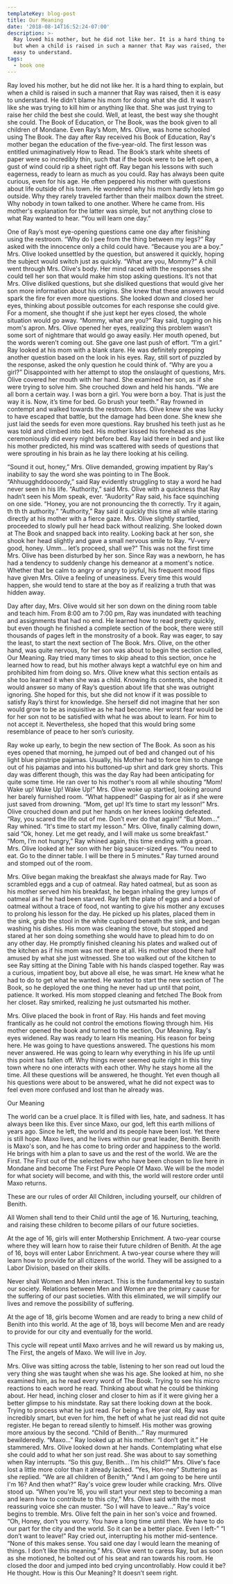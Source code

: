 ```yaml
---
templateKey: blog-post
title: Our Meaning
date: '2018-08-14T16:52:24-07:00'
description: >-
  Ray loved his mother, but he did not like her. It is a hard thing to explain,
  but when a child is raised in such a manner that Ray was raised, then it is
  easy to understand.
tags:
  - book one
---
```

Ray loved his mother, but he did not like her. It is a hard thing to explain, but when a child is raised in such a manner that Ray was raised, then it is easy to understand. He didn’t blame his mom for doing what she did. It wasn’t like she was trying to kill him or anything like that. She was just trying to raise her child the best she could. Well, at least, the best way she thought she could. The Book of Education, or The Book, was the book given to all children of Mondane. Even Ray’s Mom, Mrs. Olive, was home schooled using The Book. The day after Ray received his Book of Education, Ray's mother began the education of the five-year-old. The first lesson was entitled unimaginatively How to Read. The Book’s stark white sheets of paper were so incredibly thin, such that if the book were to be left open, a gust of wind could rip a sheet right off. Ray began his lessons with such eagerness, ready to learn as much as you could. Ray has always been quite curious, even for his age. He often peppered his mother with questions about life outside of his town. He wondered why his mom hardly lets him go outside. Why they rarely traveled farther than their mailbox down the street. Why nobody in town talked to one another. Where he came from. His mother's explanation for the latter was simple, but not anything close to what Ray wanted to hear. “You will learn one day.”

One of Ray’s most eye-opening questions came one day after finishing using the restroom. “Why do I pee from the thing between my legs?” Ray asked with the innocence only a child could have. “Because you are a boy.” Mrs. Olive looked unsettled by the question, but answered it quickly, hoping the subject would switch just as quickly. “What are you, Mommy?” A chill went through Mrs. Olive's body. Her mind raced with the responses she could tell her son that would make him stop asking questions. It’s not that Mrs. Olive disliked questions, but she disliked questions that would give her son more information about his origins. She knew that these answers would spark the fire for even more questions. She looked down and closed her eyes, thinking about possible outcomes for each response she could give. For a moment, she thought if she just kept her eyes closed, the whole situation would go away. “Mommy, what are you?” Ray said, tugging on his mom's apron. Mrs. Olive opened her eyes, realizing this problem wasn’t some sort of nightmare that would go away easily. Her mouth opened, but the words weren’t coming out. She gave one last push of effort. “I’m a girl.” Ray looked at his mom with a blank stare. He was definitely prepping another question based on the look in his eyes. Ray, still sort of puzzled by the response, asked the only question he could think of. “Why are you a girl?” Disappointed with her attempt to stop the onslaught of questions, Mrs. Olive covered her mouth with her hand. She examined her son, as if she were trying to solve him. She crouched down and held his hands. “We are all born a certain way. I was born a girl. You were born a boy. That is just the way it is. Now, it’s time for bed. Go brush your teeth.” Ray frowned in contempt and walked towards the restroom. Mrs. Olive knew she was lucky to have escaped that battle, but the damage had been done. She knew she just laid the seeds for even more questions. Ray brushed his teeth just as he was told and climbed into bed. His mother kissed his forehead as she ceremoniously did every night before bed. Ray laid there in bed and just like his mother predicted, his mind was scattered with seeds of questions that were sprouting in his brain as he lay there looking at his ceiling. 


  “Sound it out, honey,” Mrs. Olive demanded, growing impatient by Ray's inability to say the word she was pointing to in The Book. “Ahhuugghddoooordy,” said Ray evidently struggling to stay a word he had never seen in his life. “Authority,” said Mrs. Olive with a quickness that Ray hadn’t seen his Mom speak, ever. “Audority” Ray said, his face squinching on one side. “Honey, you are not pronouncing the th correctly. Try it again, th th th authority.” “Authority,” Ray said it quickly this time all while staring directly at his mother with a fierce gaze. Mrs. Olive slightly startled, proceeded to slowly pull her head back without realizing. She looked down at The Book and snapped back into reality. Looking back at her son, she shook her head slightly and gave a small nervous smile to Ray. “V-very good, honey. Umm… let’s proceed, shall we?” This was not the first time Mrs. Olive has been disturbed by her son. Since Ray was a newborn, he has had a tendency to suddenly change his demeanor at a moment's notice. Whether that be calm to angry or angry to joyful, his frequent mood flips have given Mrs. Olive a feeling of uneasiness. Every time this would happen, she would tend to stare at the boy as if realizing a truth that was hidden away.

Day after day, Mrs. Olive would sit her son down on the dining room table and teach him. From 8:00 am to 7:00 pm, Ray was inundated with teaching and assignments that had no end. He learned how to read pretty quickly, but even though he finished a complete section of the book, there were still thousands of pages left in the monstrosity of a book. Ray was eager, to say the least, to start the next section of The Book. Mrs. Olive, on the other hand, was quite nervous, for her son was about to begin the section called, Our Meaning. Ray tried many times to skip ahead to this section, once he learned how to read, but his mother always kept a watchful eye on him and prohibited him from doing so. Mrs. Olive knew what this section entails as she too learned it when she was a child. Knowing its contents, she hoped it would answer so many of Ray’s question about life that she was outright ignoring. She hoped for this, but she did not know if it was possible to satisfy Ray’s thirst for knowledge. She herself did not imagine that her son would grow to be as inquisitive as he had become. Her worst fear would be for her son not to be satisfied with what he was about to learn. For him to not accept it. Nevertheless, she hoped that this would bring some resemblance of peace to her son’s curiosity. 

Ray woke up early, to begin the new section of The Book. As soon as his eyes opened that morning, he jumped out of bed and changed out of his light blue pinstripe pajamas. Usually, his Mother had to force him to change out of his pajamas and into his buttoned-up shirt and dark grey shorts. This day was different though, this was the day Ray had been anticipating for quite some time. He ran over to his mother's room all while shouting “Mom! Wake up! Wake Up! Wake Up!” Mrs. Olive woke up startled, looking around her barely furnished room. “What happened!” Gasping for air as if she were just saved from drowning. “Mom, get up! It’s time to start my lesson!” Mrs. Olive crouched down and put her hands on her knees looking defeated. “Ray, you scared the life out of me. Don’t ever do that again!” “But Mom…” Ray whined. “It's time to start my lesson.” Mrs. Olive, finally calming down, said “Ok, honey. Let me get ready, and I will make us some breakfast.” “Mom, I’m not hungry,” Ray whined again, this time ending with a groan. Mrs. Olive looked at her son with her big saucer-sized eyes. “You need to eat. Go to the dinner table. I will be there in 5 minutes.” Ray turned around and stomped out of the room.

Mrs. Olive began making the breakfast she always made for Ray. Two scrambled eggs and a cup of oatmeal. Ray hated oatmeal, but as soon as his mother served him his breakfast, he began inhaling the grey lumps of oatmeal as if he had been starved. Ray left the plate of eggs and a bowl of oatmeal without a trace of food, not wanting to give his mother any excuses to prolong his lesson for the day. He picked up his plates, placed them in the sink, grab the stool in the white cupboard beneath the sink, and began washing his dishes. His mom was cleaning the stove, but stopped and stared at her son doing something she would have to plead him to do on any other day. He promptly finished cleaning his plates and walked out of the kitchen as if his mom was not there at all. His mother stood there half amused by what she just witnessed. She too walked out of the kitchen to see Ray sitting at the Dining Table with his hands clasped together. Ray was a curious, impatient boy, but above all else, he was smart. He knew what he had to do to get what he wanted. He wanted to start the new section of The Book, so he deployed the one thing he never had up until that point, patience. It worked. His mom stopped cleaning and fetched The Book from her closet. Ray smirked, realizing he just outsmarted his mother.

Mrs. Olive placed the book in front of Ray. His hands and feet moving frantically as he could not control the emotions flowing through him. His mother opened the book and turned to the section, Our Meaning. Ray's eyes widened. Ray was ready to learn His meaning. His reason for being here. He was going to have questions answered. The questions his mom never answered. He was going to learn why everything in his life up until this point has fallen off. Why things never seemed quite right in this tiny town where no one interacts with each other. Why he stays home all the time. All these questions will be answered, he thought. Yet even though all his questions were about to be answered, what he did not expect was to feel even more confused and lost than he already was.

Our Meaning

The world can be a cruel place. It is filled with lies, hate, and sadness. It has always been like this. Ever since Maxo, our god, left this earth millions of years ago. Since he left, the world and its people have been lost. Yet there is still hope. Maxo lives, and he lives within our great leader, Benith. Benith is Maxo's son, and he has come to bring order and happiness to the world. He brings with him a plan to save us and the rest of the world. We are the First. The First out of the selected few who have been chosen to live here in Mondane and become The First Pure People Of Maxo. We will be the model for what society will become, and with this, the world will restore order until Maxo returns.

These are our rules of order
All Children, including yourself, our children of Benith.

All Women shall tend to their Child until the age of 16. Nurturing, teaching, and raising these children to become pillars of our future societies.

At the age of 16, girls will enter Mothership Enrichment. A two-year course where they will learn how to raise their future children of Benith. At the age of 16, boys will enter Labor Enrichment. A two-year course where they will learn how to provide for all citizens of the world. They will be assigned to a Labor Division, based on their skills.

Never shall Women and Men interact. This is the fundamental key to sustain our society. Relations between Men and Women are the primary cause for the suffering of our past societies. With this eliminated, we will simplify our lives and remove the possibility of suffering.

At the age of 18, girls become Women and are ready to bring a new child of Benith into this world. At the age of 18, boys will become Men and are ready to provide for our city and eventually for the world.

This cycle will repeat until Maxo arrives and he will reward us by making us, The First, the angels of Maxo. We will live in Joy.


Mrs. Olive was sitting across the table, listening to her son read out loud the very thing she was taught when she was his age. She looked at him, no she examined him, as he read every word of The Book. Trying to see his micro reactions to each word he read. Thinking about what he could be thinking about. Her head, inching closer and closer to him as if it were giving her a better glimpse to his mindstate. Ray sat there looking down at the book. Trying to process what he just read. For being a five year old, Ray was incredibly smart, but even for him, the heft of what he just read did not quite register. He began to reread silently to himself. His mother was growing more anxious by the second. “Child of Benith...” Ray murmured bewilderedly. “Maxo...” Ray looked up at his mother. “I don’t get it.” He stammered. Mrs. Olive looked down at her hands. Contemplating what else she could add to what her son just read. She was about to say something when Ray interrupts. “So this guy, Benith… I’m his child?” Mrs. Olive's face lost a little more color than it already lacked. “Yes, Hon-ney” Stuttering as she replied. “We are all children of Benith,” “And I am going to be here until I'm 16? And then what?” Ray's voice grew louder while cracking. Mrs. Olive stood up. “When you're 16, you will start your next step to becoming a man and learn how to contribute to this city,” Mrs. Olive said with the most reassuring voice she can muster. “So I will have to leave...” Ray's voice begins to tremble. Mrs. Olive felt the pain in her son's voice and frowned. “Oh, Honey, don’t you worry. You have a long time until then. We have to do our part for the city and the world. So it can be a better place. Even I left-” “I don’t want to leave!” Ray cried out, interrupting his mother mid-sentence. “None of this makes sense. You said one day I would learn the meaning of things. I don’t like this meaning.” Mrs. Olive went to caress Ray, but as soon as she motioned, he bolted out of his seat and ran towards his room. He closed the door and jumped into bed crying uncontrollably. How could it be? He thought. How is this Our Meaning? It doesn’t seem right.
